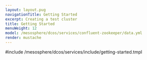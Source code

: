 ```yaml
---
layout: layout.pug
navigationTitle: Getting Started
excerpt: Creating a test cluster
title: Getting Started
menuWeight: 12
model: /mesosphere/dcos/services/confluent-zookeeper/data.yml
render: mustache
---
```


#include /mesosphere/dcos/services/include/getting-started.tmpl
